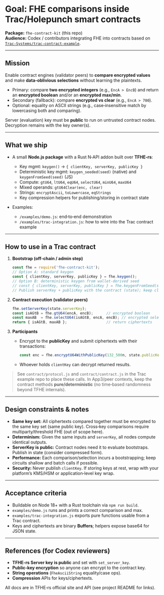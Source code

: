 # Goal: FHE comparisons inside Trac/Holepunch smart contracts

**Package:** `fhe-contract-kit` (this repo)  
**Audience:** Codex / contributors integrating FHE into contracts based on
[`Trac-Systems/trac-contract-example`](https://github.com/Trac-Systems/trac-contract-example).

---

## Mission

Enable contract engines (validator peers) to **compare encrypted values** and make **data‑oblivious selections** without learning the plaintexts.

- Primary: compare **two encrypted integers** (e.g., `EncA > EncB`) and return an **encrypted boolean** and/or an **encrypted max/min**.
- Secondary (fallback): compare **encrypted vs clear** (e.g., `EncA > 700`).
- Optional: equality on ASCII strings (e.g., case‑insensitive match by lowercasing both and comparing).

Server (evaluation) key must be **public** to run on untrusted contract nodes. Decryption remains with the key owner(s).

---

## What we ship

- A small **Node.js package** with a Rust N‑API addon built over **TFHE‑rs**:
  - Key mgmt: `keygen()` → `{ clientKey, serverKey, publicKey }`
  - Deterministic key mgmt: `keygen_seeded(seed)` (native) and `keygenFromSeed(seed)` (JS)
  - Compute: `gtU64`, `ltU64`, `eqU64`, `selectU64`, `minU64`, `maxU64`
  - Mixed operands: `gtU64Clear(enc, clear)`
  - Strings: `encryptAscii`, `toLowercase`, `eqStrings`
  - Key compression helpers for publishing/storing in contract state

- Examples:
  - `/examples/demo.js`: end‑to‑end demonstration
  - `/examples/trac-integration.js`: how to wire into the Trac contract example

---

## How to use in a Trac contract

1. **Bootstrap (off‑chain / admin step)**
   ```js
   const fhe = require('fhe-contract-kit');
   // Option A: standard keygen
   const { clientKey, serverKey, publicKey } = fhe.keygen();
   // Option B: deterministic keygen from wallet-derived seed
   // const { clientKey, serverKey, publicKey } = fhe.keygenFromSeed(seed);
   // Publish serverKey + publicKey with the contract (state); keep clientKey secret
   ```

2. **Contract execution (validator peers)**
   ```js
   fhe.setServerKey(state.serverKey);
   const isAGtB = fhe.gtU64(encA, encB);      // encrypted boolean
   const maxAB  = fhe.selectU64(isAGtB, encA, encB); // encrypted selection
   return { isAGtB, maxAB };                  // return ciphertexts
   ```

3. **Participants**
   - Encrypt to the **publicKey** and submit ciphertexts with their transactions:
     ```js
     const enc = fhe.encryptU64WithPublicKey(132_500n, state.publicKey);
     ```
   - Whoever holds `clientKey` can decrypt returned results.

> See `contract/protocol.js` and `contract/contract.js` in the Trac example repo to place these calls. In App3/peer contexts, keep the contract methods **pure/deterministic** (no time‑based randomness beyond TFHE internals).

---

## Design constraints & notes

- **Same key set:** All ciphertexts compared together must be encrypted to the same key set (same public key). Cross‑key comparisons require multiparty/threshold FHE (out of scope here).
- **Determinism:** Given the same inputs and `serverKey`, all nodes compute identical outputs.
- **ServerKey is public:** Contract nodes need it to evaluate bootstraps. Publish in state (consider compressed form).
- **Performance:** Each comparison/selection incurs a bootstrapping; keep circuits shallow and batch calls if possible.
- **Security:** Never publish `clientKey`. If storing keys at rest, wrap with your platform’s KMS/HSM or application‑level key wrap.

---

## Acceptance criteria

- Buildable on Node 18+ with a Rust toolchain via `npm run build`.
- `examples/demo.js` runs and prints a correct comparison and max.
- `examples/trac-integration.js` exports pure functions usable from a Trac contract.
- Keys and ciphertexts are binary **Buffers**; helpers expose base64 for JSON state.

---

## References (for Codex reviewers)

- **TFHE‑rs Server key is public** and set with `set_server_key`.  
- **Public‑key encryption** so anyone can encrypt to the contract key.  
- **String operations** (`FheAsciiString` equality/case ops).  
- **Compression** APIs for keys/ciphertexts.

All docs are in TFHE‑rs official site and API (see project README for links).
